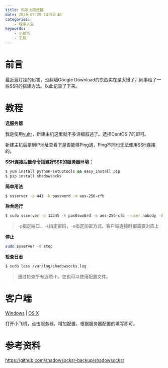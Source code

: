 ```yaml
---
title: 科学上网搭建
date: 2020-07-28 14:50:48
categories:
    - 程序人生
keywords:
    - 小技巧
    - 工具
---
```


# 前言

最近蓝灯挂的厉害，没翻墙Google Download的东西实在是太慢了。同事给了一些SSR的搭建方法。以此记录了下来。

<!-- more -->

# 教程

**选服务器**

我是使用[vultr](https://www.vultr.com/)，新建主机这里就不多详细叙述了。选择CentOS 7的即可。

新建主机后拿到IP地址查看下是否能够Ping通，Ping不同也无法使用SSH连接的。

**SSH连接后敲命令搭建好SSR的服务器环境：**

``` bash
$ yum install python-setuptools && easy_install pip
$ pip install shadowsocks
```

**简单用法**

``` bash
$ ssserver -p 443 -k password -m aes-256-cfb
```

**后台运行**

``` bash
$ sudo ssserver -p 12345 -k pas0swo0rd -m aes-256-cfb --user nobody -d start
```

> `-p`指定端口，`-k`指定密码，`-m`指定加密方式，客户端连接时都需要对应上

**停止**

``` bash
sudo ssserver -d stop
```

**检查日志**

``` bash
$ sudo less /var/log/shadowsocks.log
```

> 通过检查所有选项-h。您也可以使用配置文件。

# 客户端

[Windows](https://github.com/shadowsocks/shadowsocks-windows) | [OS X](https://github.com/shadowsocks/ShadowsocksX-NG)

打开小飞机，点击服务器，增加配置，根据服务器配置的填写即可。

# 参考资料

https://github.com/shadowsocksr-backup/shadowsocksr